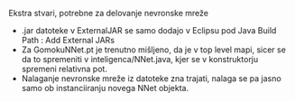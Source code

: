 Ekstra stvari, potrebne za delovanje nevronske mreže

* .jar datoteke v ExternalJAR se samo dodajo v Eclipsu pod Java Build Path : Add External JARs
* Za GomokuNNet.pt je trenutno mišljeno, da je v top level mapi, sicer se da to spremeniti v
inteligenca/NNet.java, kjer se v konstruktorju spremeni relativna pot.
* Nalaganje nevronske mreže iz datoteke zna trajati, nalaga se pa jasno samo ob instanciiranju novega NNet objekta.
